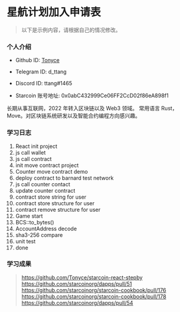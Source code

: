 

# 星航计划加入申请表

> 以下是示例内容，请根据自己的情况修改。

### 个人介绍

* Github ID: [Tonyce](https://github.com/Tonyce)

* Telegram ID: d_ttang

* Discord ID: ttang#1465

* Starcoin 账号地址: 0x0abC432999Ce06FF2CcD02f86eA898f1


长期从事互联网，2022 年转入区块链以及 Web3 领域。
常用语言 Rust，Move。对区块链系统研发以及智能合约编程方向感兴趣。

### 学习日志

1. React init project
2. js call wallet
3. js call contract
4. init move contract project
5. Counter move contract demo
6. deploy contract to barnard test network
7. js call counter contact
8. update counter contract
9. contract store string for user
10. contract store structure for user
11. contract remove structure for user
12. Game start
13. BCS::to_bytes()
14. AccountAddress decode
15. sha3-256 compare
16. unit test
17. done

### 学习成果

> https://github.com/Tonyce/starcoin-react-stepby
> https://github.com/starcoinorg/dapps/pull/51
> https://github.com/starcoinorg/starcoin-cookbook/pull/176
> https://github.com/starcoinorg/starcoin-cookbook/pull/178
> https://github.com/starcoinorg/dapps/pull/54





